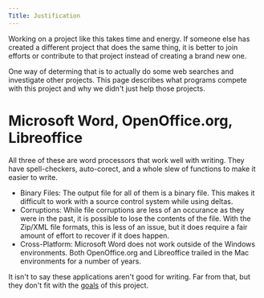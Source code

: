 ```yaml
---
Title: Justification
---
```

Working on a project like this takes time and energy. If someone else has created a different project that does the same thing, it is better to join efforts or contribute to that project instead of creating a brand new one.

One way of determing that is to actually do some web searches and investigate other projects. This page describes what programs compete with this project and why we didn't just help those projects.

# Microsoft Word, OpenOffice.org, Libreoffice

All three of these are word processors that work well with writing. They have spell-checkers, auto-corect, and a whole slew of functions to make it easier to write.

* Binary Files: The output file for all of them is a binary file. This makes it difficult to work with a source control system while using deltas.
* Corruptions: While file corruptions are less of an occurance as they were in the past, it is possible to lose the contents of the file.  With the Zip/XML file formats, this is less of an issue, but it does require a fair amount of effort to recover if it does happen.
* Cross-Platform: Microsoft Word does not work outside of the Windows environments. Both OpenOffice.org and Libreoffice trailed in the Mac environments for a number of years.

It isn't to say these applications aren't good for writing. Far from that, but they don't fit with the [goals](purpose) of this project.